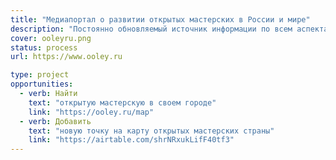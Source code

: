 ```yaml
---
title: "Медиапортал о развитии открытых мастерских в России и мире"
description: "Постоянно обновляемый источник информации по всем аспектам свободного творчества в открытых мастерских."
cover: ooleyru.png
status: process
url: https://www.ooley.ru

type: project
opportunities:
  - verb: Найти
    text: "открытую мастерскую в своем городе"
    link: "https://ooley.ru/map"
  - verb: Добавить
    text: "новую точку на карту открытых мастерских страны"
    link: "https://airtable.com/shrNRxukLifF40tf3"
---
```

